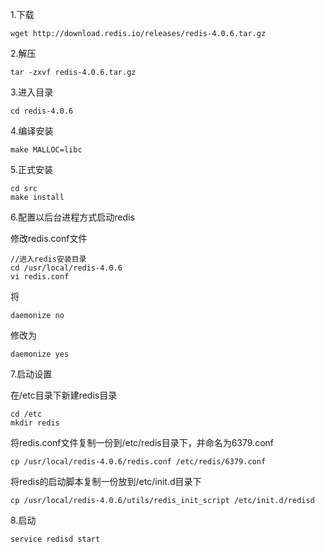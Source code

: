 1.下载

```
wget http://download.redis.io/releases/redis-4.0.6.tar.gz
```

2.解压

```
tar -zxvf redis-4.0.6.tar.gz
```

3.进入目录

```
cd redis-4.0.6
```

4.编译安装

```
make MALLOC=libc
```

5.正式安装

```
cd src
make install
```

6.配置以后台进程方式启动redis

修改redis.conf文件

```
//进入redis安装目录
cd /usr/local/redis-4.0.6
vi redis.conf
```

将
```
daemonize no
```
修改为

```
daemonize yes
```

7.启动设置

在/etc目录下新建redis目录
```
cd /etc
mkdir redis
```
将redis.conf文件复制一份到/etc/redis目录下，并命名为6379.conf
```
cp /usr/local/redis-4.0.6/redis.conf /etc/redis/6379.conf
```
将redis的启动脚本复制一份放到/etc/init.d目录下
```
cp /usr/local/redis-4.0.6/utils/redis_init_script /etc/init.d/redisd
```

8.启动

```
service redisd start
```
